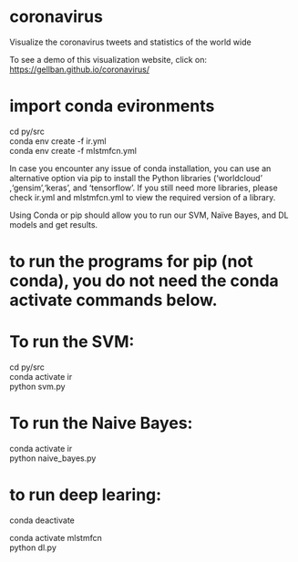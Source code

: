 # coronavirus
Visualize the coronavirus tweets and statistics of the world wide  

To see a demo of this visualization website, click on: https://gellban.github.io/coronavirus/

# import conda evironments
cd py/src  
conda env create -f ir.yml  
conda env create -f mlstmfcn.yml  

In case you encounter any issue of conda installation, you can use an alternative option via pip to install the Python libraries (‘worldcloud’ ,‘gensim’,‘keras’, and ‘tensorflow’. If you still need more libraries, please check ir.yml and mlstmfcn.yml to view the required version of a library.  

Using Conda or pip should allow you to run our SVM, Naïve Bayes, and DL models and get results.

# to run the programs for pip (not conda), you do not need the conda activate commands below.

# To run the SVM:
cd py/src  
conda activate ir  
python svm.py  

# To run the Naive Bayes:
<!-- cd py/src -->  
conda activate ir  
python naive_bayes.py  

# to run deep learing:
conda deactivate  
<!-- cd py/src -->  
conda activate mlstmfcn  
python dl.py  